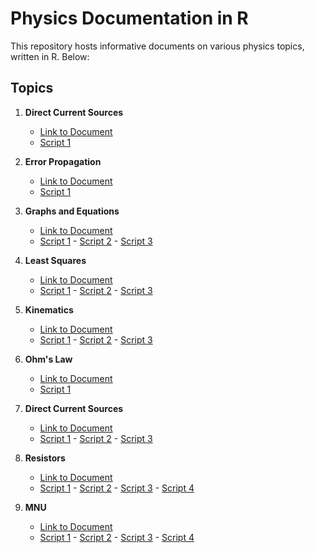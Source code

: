 # Physics Documentation in R

This repository hosts informative documents on various physics topics, written in R. Below:

## Topics

1. **Direct Current Sources**
   - [Link to Document](Documentation/2%20-%20Medidas%20directas%20y%20expresion%20de%20errores.pdf)
   - [Script 1](Measurements%20Analysis/measurementsAnalysis.R)

2. **Error Propagation**
   - [Link to Document](Documentation/3%20-%20Medidas%20directas%20y%20propagacion%20de%20errores.pdf)
   - [Script 1](Error%20Propagation/errorPropagation.R)
  
3. **Graphs and Equations**
   - [Link to Document](Documentation/4%20-%20Graficas%20y%20ecuaciones.pdf)
   - [Script 1](Graphs%20and%20Equations/CylinderData.R) - [Script 2](Graphs%20and%20Equations/DiskData.R) - [Script 3](Graphs%20and%20Equations/SphereData.R)
   
4. **Least Squares**
   - [Link to Document](Documentation/5%20-%20Minimos%20cuadrados.pdf)
   - [Script 1](Least%20Squares/CylinderData.R) - [Script 2](Least%20Squares/DiskData.R) - [Script 3](Least%20Squares/SphereData.R)

5. **Kinematics**
   - [Link to Document](Documentation/6%20-%20MRU%20MRUV%20MNU.pdf)
   - [Script 1](MRU%20MRUV%20MNU/MNU.R) - [Script 2](MRU%20MRUV%20MNU/MRU.R) - [Script 3](MRU%20MRUV%20MNU/MRUV.R)
     
6. **Ohm's Law**
   - [Link to Document](Documentation/7%20-%20Ley%20de%20Ohm.pdf)
   - [Script 1](OhmsLaw/OmhsLaw.R)

3. **Direct Current Sources**
   - [Link to Document](Documentation/2%20-%20Medidas%20directas%20y%20expresion%20de%20errores.pdf)
   - [Script 1](Direct%20Current%20Sources/CurrentSources.R) - [Script 2](Direct%20Current%20Sources/case2.R) - [Script 3](Direct%20Current%20Sources/case2.R)
  
3. **Resistors**
   - [Link to Document](Documentation/9%20-%20Medidas%20de%20resistencia%20electrica.pdf)
   - [Script 1](Resistance/circuit_simulation.R) - [Script 2](Resistance/ohms_law_functions.R) - [Script 3](Resistance/resistance_functions.R) - [Script 4](Resistance/simulation_functions.R)

3. **MNU**
   - [Link to Document](Documentation/9%20-%20Medidas%20de%20resistencia%20electrica.pdf)
   - [Script 1](Resistance/circuit_simulation.R) - [Script 2](Resistance/ohms_law_functions.R) - [Script 3](Resistance/resistance_functions.R) - [Script 4](Resistance/simulation_functions.R)
